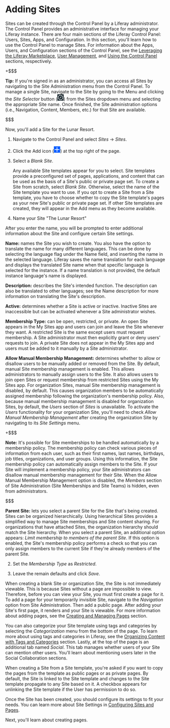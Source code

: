 # Adding Sites [](id=adding-Sites)

Sites can be created through the Control Panel by a Liferay administrator. The
Control Panel provides an administrative interface for managing your Liferay
instance. There are four main sections of the Liferay Control Panel: Users,
Sites, Apps, and Configuration. In this section, you'll learn how to use the
Control Panel to manage Sites.  For information about the Apps, Users, and
Configuration sections of the Control Panel, see the 
[Leveraging the Liferay Marketplace](/discover/portal/-/knowledge_base/7-1/leveraging-the-liferay-marketplace),
[User Management](/discover/portal/-/knowledge_base/7-1/user-management), and
[Using the Control Panel](/discover/portal/-/knowledge_base/7-1/using-the-control-panel) sections,
respectively.

+$$$

**Tip:** If you're signed in as an administrator, you can access all Sites by
navigating to the Site Administration menu from the Control Panel. To manage a
single Site, navigate to the Site by going to the Menu and clicking the *Site
Selector* button (![Compass](../../../../images/icon-compass.png)) from the Sites
dropdown menu and selecting the appropriate Site name. Once finished, the Site
administration options (i.e., Navigation, Content, Members, etc.) for that Site
are available.

$$$

Now, you'll add a Site for the Lunar Resort.

1.  Navigate to the Control Panel and select *Sites* &rarr; *Sites*.

2.  Click the Add icon (![Add Site](../../../../images/icon-add.png)) at the 
    top right of the page.
     
3.  Select a *Blank Site*.

    Any available Site templates appear for you to select. Site templates
    provide a preconfigured set of pages, applications, and content that can be
    used as the basis of a Site's public or private page set. To create a Site
    from scratch, select *Blank Site*. Otherwise, select the name of the Site
    template you want to use. If you opt to create a Site from a Site template,
    you have to choose whether to copy the Site template's pages as your new
    Site's public or private page set. If other Site templates are created, they
    will appear in the Add menu as they become available. 

4.  Name your Site "The Lunar Resort"
 
After you enter the name, you will be prompted to enter additional information 
about the Site and configure certain Site settings.

**Name:** names the Site you wish to create. You also have the option to
translate the name for many different languages. This can be done by selecting
the language flag under the Name field, and inserting the name in the selected
language. Liferay saves the name translation for each language and displays the
translated Site name when that specific language is selected for the instance.
If a name translation is not provided, the default instance language's name is
displayed.

**Description:** describes the Site's intended function. The description can
also be translated to other languages; see the Name description for more
information on translating the Site's description.

**Active:** determines whether a Site is active or inactive. Inactive Sites are
inaccessible but can be activated whenever a Site administrator wishes.

**Membership Type:** can be open, restricted, or private. An open Site appears
in the My Sites app and users can join and leave the Site whenever they want. A
restricted Site is the same except users must request membership. A Site
administrator must then explicitly grant or deny users' requests to join. A
private Site does not appear in the My Sites app and users must be added to it
manually by a Site administrator.

**Allow Manual Membership Management:** determines whether to allow or disallow
users to be manually added or removed from the Site. By default, manual Site
membership management is enabled. This allows administrators to manually assign
users to the Site. It also allows users to join open Sites or request membership
from restricted Sites using the My Sites app. For organization Sites, manual
Site membership management is disabled, by default. This causes organization
members to be automatically assigned membership following the organization's
membership policy. Also, because manual membership management is disabled for
organization Sites, by default, the *Users* section of *Sites* is unavailable.
To activate the *Users* functionality for your organization Site, you'll need to
check *Allow Manual Membership Management* after creating the organization Site
by navigating to its *Site Settings* menu.

+$$$

**Note:** It's possible for Site memberships to be handled automatically by a
membership policy. The membership policy can check various pieces of information
from each user, such as their first names, last names, birthdays, job titles,
organizations, and user groups. Using this information, the Site membership
policy can automatically assign members to the Site. If your Site will implement
a membership policy, your Site administrators can disallow manual membership
management for their Site. When the Allow Manual Membership Management option is
disabled, the *Members* section of Site Administration (Site Memberships and
Site Teams) is hidden, even from administrators.

$$$

**Parent Site:** lets you select a parent Site for the Site that's being
created. Sites can be organized hierarchically. Using hierarchical Sites
provides a simplified way to manage Site memberships and Site content sharing.
For organizations that have attached Sites, the organization hierarchy should
match the Site hierarchy. When you select a parent Site, an additional option
appears: *Limit membership to members of the parent Site*. If this option is
enabled, the Site's membership policy performs a check so that you can only
assign members to the current Site if they're already members of the parent
Site.

2.  Set the *Membership Type* as *Restricted*.

3.  Leave the remain defaults and click *Save*.

When creating a blank Site or organization Site, the Site is not immediately
viewable. This is because Sites without a page are impossible to view.
Therefore, before you can view your Site, you must first create a page for it.
To add a page for your temporarily invisible Site, navigate to the *Navigation*
option from Site Administration. Then add a public page. After adding your
Site's first page, it renders and your Site is viewable. For more information
about adding pages, see the
[Creating and Managing Pages](/discover/portal/-/knowledge_base/7-1/creating-and-managing-pages)
section.

You can also categorize your Site template using tags and categories by
selecting the *Categorization* menu from the bottom of the page. To learn more
about using tags and categories in Liferay, see the 
[Organizing Content with Tags and Categories](/discover/portal/-/knowledge_base/7-1/organizing-content-with-tags-and-categories)
section. Lastly, at the top of the page is an additional tab named *Social*.
This tab manages whether users of your Site can mention other users. You'll
learn about mentioning users later in the Social Collaboration sections.

When creating a Site from a Site template, you're asked if you want to copy
the pages from the template as public pages or as private pages. By default, the
Site is linked to the Site template and changes to the Site template propagate
to any Site based on it. A checkbox appears for unlinking the Site template if
the User has permission to do so.

Once the Site has been created, you should configure its settings to fit your
needs. You can learn more about Site Settings in [Configuring Sites and Pages](/discover/portal/-/knowledge_base/7-1/configuring-sites-and-pages).

Next, you'll learn about creating pages.
